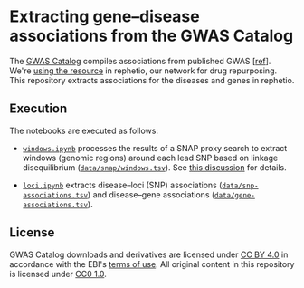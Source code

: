 # Extracting gene–disease associations from the GWAS Catalog

The [GWAS Catalog](https://www.ebi.ac.uk/gwas/ "NHGRI-EBI Catalog of published genome-wide association studies") compiles associations from published GWAS [[ref](http://doi.org/10.1093/nar/gkt1229 "Welter et al (2013) The NHGRI GWAS Catalog, a curated resource of SNP-trait associations")]. We're [using the resource](http://doi.org/10.15363/thinklab.d80 "Thinklab discussion: Extracting disease-gene associations from the GWAS Catalog") in rephetio, our network for drug repurposing. This repository extracts associations for the diseases and genes in rephetio.

## Execution

The notebooks are executed as follows:

+ [`windows.ipynb`](windows.ipynb) processes the results of a SNAP proxy search to extract windows (genomic regions) around each lead SNP based on linkage disequilibrium ([`data/snap/windows.tsv`](data/snap/windows.tsv)). See [this discussion](http://doi.org/10.15363/thinklab.d71 "Thinklab discussion: Calculating genomic windows for GWAS lead SNPs") for details.

+ [`loci.ipynb`](loci.ipynb) extracts disease–loci (SNP) associations ([`data/snp-associations.tsv`](data/snp-associations.tsv)) and disease–gene associations ([`data/gene-associations.tsv`](data/gene-associations.tsv)).

## License

GWAS Catalog downloads and derivatives are licensed under [CC BY 4.0](https://creativecommons.org/licenses/by/4.0/) in accordance with the EBI's [terms of use](http://www.ebi.ac.uk/about/terms-of-use "Terms of Use for EMBL-EBI Services"). All original content in this repository is licensed under [CC0 1.0](https://creativecommons.org/publicdomain/zero/1.0/ "CC0 1.0 Universal: Public Domain Dedication").
